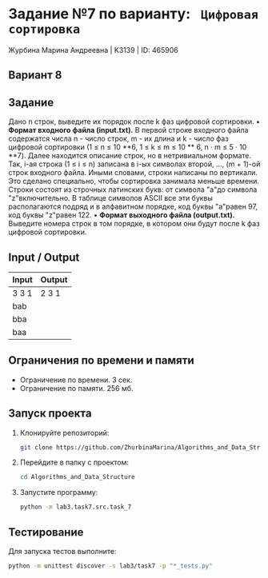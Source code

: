 # Задание №7 по варианту: ` Цифровая сортировка`
Журбина Марина Андреевна | K3139 | ID: 465906

## Вариант 8

## Задание 
Дано n строк, выведите их порядок после k фаз цифровой сортировки.
• **Формат входного файла (input.txt).** В первой строке входного файла содержатся числа n - число строк, m - их длина и k - число фаз цифровой сортировки (1 ≤ n ≤ 10 **6, 1 ≤ k ≤ m ≤ 10 ** 6, n · m ≤ 5 · 10 **7). Далее находится описание строк, но в нетривиальном формате. Так, i-ая строка (1 ≤ i ≤ n) записана в i-ых символах второй, ..., (m + 1)-ой строк входного файла. Иными словами, строки написаны по вертикали. Это сделано специально, чтобы сортировка занимала меньше времени.
Строки состоят из строчных латинских букв: от символа "a"до символа "z"включительно. В таблице символов ASCII все эти буквы располагаются подряд и в алфавитном порядке, код буквы "a"равен 97, код буквы "z"равен 122.
• **Формат выходного файла (output.txt).** Выведите номера строк в том порядке, в котором они будут после k фаз цифровой сортировки.

## Input / Output 

| Input    | Output |
|----------|----------|
| 3 3 1    | 2 3 1   |
| bab    |    |
| bba    |    |
| baa    |    |

## Ограничения по времени и памяти

- Ограничение по времени. 3 сек.
- Ограничение по памяти. 256 мб.


## Запуск проекта
1. Клонируйте репозиторий:
   ```bash
   git clone https://github.com/ZhurbinaMarina/Algorithms_and_Data_Structure.git
   ```
2. Перейдите в папку с проектом:
   ```bash
   cd Algorithms_and_Data_Structure
   ```
3. Запустите программу:
   ```bash
   python -m lab3.task7.src.task_7
   ```

## Тестирование
Для запуска тестов выполните:
```bash
python -m unittest discover -s lab3/task7 -p "*_tests.py"
```
